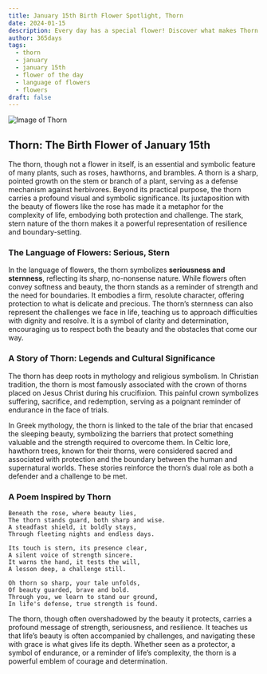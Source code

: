 ```yaml
---
title: January 15th Birth Flower Spotlight, Thorn
date: 2024-01-15
description: Every day has a special flower! Discover what makes Thorn unique as today’s birth flower and its symbolic meaning.
author: 365days
tags:
  - thorn
  - january
  - january 15th
  - flower of the day
  - language of flowers
  - flowers
draft: false
---
```



![Image of Thorn](https://cdn.pixabay.com/photo/2016/11/12/14/06/spur-1818848_640.jpg#center)


## Thorn: The Birth Flower of January 15th

The thorn, though not a flower in itself, is an essential and symbolic feature of many plants, such as roses, hawthorns, and brambles. A thorn is a sharp, pointed growth on the stem or branch of a plant, serving as a defense mechanism against herbivores. Beyond its practical purpose, the thorn carries a profound visual and symbolic significance. Its juxtaposition with the beauty of flowers like the rose has made it a metaphor for the complexity of life, embodying both protection and challenge. The stark, stern nature of the thorn makes it a powerful representation of resilience and boundary-setting.

### The Language of Flowers: Serious, Stern

In the language of flowers, the thorn symbolizes **seriousness and sternness**, reflecting its sharp, no-nonsense nature. While flowers often convey softness and beauty, the thorn stands as a reminder of strength and the need for boundaries. It embodies a firm, resolute character, offering protection to what is delicate and precious. The thorn’s sternness can also represent the challenges we face in life, teaching us to approach difficulties with dignity and resolve. It is a symbol of clarity and determination, encouraging us to respect both the beauty and the obstacles that come our way.

### A Story of Thorn: Legends and Cultural Significance

The thorn has deep roots in mythology and religious symbolism. In Christian tradition, the thorn is most famously associated with the crown of thorns placed on Jesus Christ during his crucifixion. This painful crown symbolizes suffering, sacrifice, and redemption, serving as a poignant reminder of endurance in the face of trials.

In Greek mythology, the thorn is linked to the tale of the briar that encased the sleeping beauty, symbolizing the barriers that protect something valuable and the strength required to overcome them. In Celtic lore, hawthorn trees, known for their thorns, were considered sacred and associated with protection and the boundary between the human and supernatural worlds. These stories reinforce the thorn’s dual role as both a defender and a challenge to be met.

### A Poem Inspired by Thorn

```
Beneath the rose, where beauty lies,  
The thorn stands guard, both sharp and wise.  
A steadfast shield, it boldly stays,  
Through fleeting nights and endless days.  

Its touch is stern, its presence clear,  
A silent voice of strength sincere.  
It warns the hand, it tests the will,  
A lesson deep, a challenge still.  

Oh thorn so sharp, your tale unfolds,  
Of beauty guarded, brave and bold.  
Through you, we learn to stand our ground,  
In life's defense, true strength is found.  
```

The thorn, though often overshadowed by the beauty it protects, carries a profound message of strength, seriousness, and resilience. It teaches us that life’s beauty is often accompanied by challenges, and navigating these with grace is what gives life its depth. Whether seen as a protector, a symbol of endurance, or a reminder of life’s complexity, the thorn is a powerful emblem of courage and determination.

